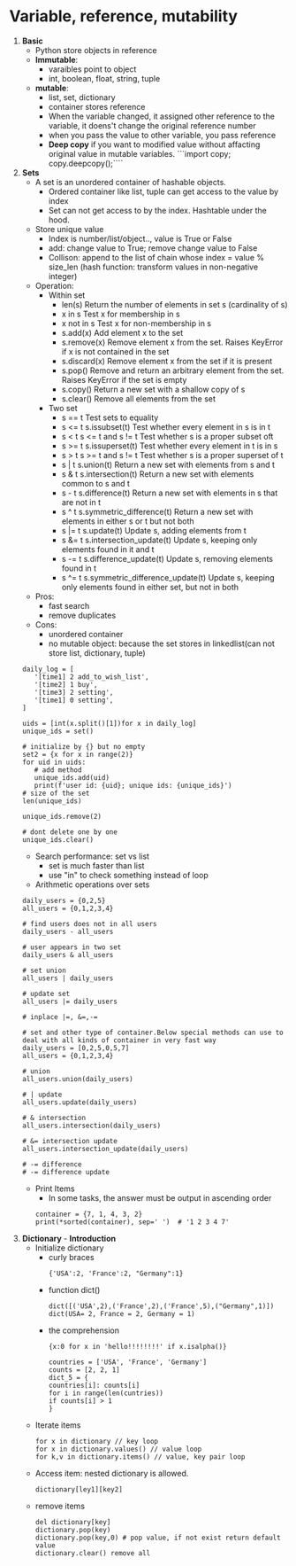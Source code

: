 # Variable, reference, mutability 
1. **Basic** 
   - Python store objects in reference 
   - **Immutable**:
     - varaibles point to object
     - int, boolean, float, string, tuple
   - **mutable**:
     - list, set, dictionary
     - container stores reference 
     - When the variable changed, it assigned other reference to the variable, it doens't change the original reference number
     - when you pass the value to other variable, you pass reference
     - **Deep copy** if you want to modified value without affacting original value in mutable variables. 
     ```import copy; copy.deepcopy();````
2. **Sets**
   - A set is an unordered container of hashable objects.
      - Ordered container like list, tuple can get access to the value by index
      - Set can not get access to by the index. Hashtable under the hood.
   - Store unique value 
     - Index is number/list/object.., value is True or False
     - add: change value to True; remove change value to False
      - Collison: append to the list of chain whose index = value % size_len (hash function: transform values in non-negative integer)
   - Operation: 
     - Within set 
         - len(s)	Return the number of elements in set s (cardinality of s)
         - x in s	Test x for membership in s
         - x not in s	Test x for non-membership in s
         - s.add(x)	Add element x to the set
         - s.remove(x)	Remove element x from the set. Raises KeyError if x is not contained in the set
         - s.discard(x)	Remove element x from the set if it is present
         - s.pop()	Remove and return an arbitrary element from the set. Raises KeyError if the set is empty
         - s.copy()	Return a new set with a shallow copy of s
         - s.clear()	Remove all elements from the set
      - Two set 
        - s == t		Test sets to equality
        - s <= t	s.issubset(t)	Test whether every element in s is in t
        - s < t	s <= t and s != t	Test whether s is a proper subset of ​t
        - s >= t	s.issuperset(t)	Test whether every element in t is in s
        - s > t	s >= t and s != t	Test whether s is a proper superset of t
        - s | t	s.union(t)	Return a new set with elements from s and t
        - s & t	s.intersection(t)	Return a new set with elements common to s and t
        - s - t	s.difference(t)	Return a new set with elements in s that are not in t
        - s ^ t	s.symmetric_difference(t)	Return a new set with elements in either s or t but not both
        - s |= t	s.update(t)	Update s, adding elements from t
        - s &= t	s.intersection_update(t)	Update s, keeping only elements found in it and t
        - s -= t	s.difference_update(t)	Update s, removing elements found in t
        - s ^= t	s.symmetric_difference_update(t)	Update s, keeping only elements found in either set, but not in both
   - Pros:
     - fast search
     - remove duplicates 
   - Cons:
     - unordered container 
     - no mutable object: because the set stores in linkedlist(can not store list, dictionary, tuple)    
    ```
   daily_log = [
       '[time1] 2 add_to_wish_list',
       '[time2] 1 buy',
       '[time3] 2 setting',
       '[time1] 0 setting',
   ]

   uids = [int(x.split()[1])for x in daily_log]
   unique_ids = set()

   # initialize by {} but no empty 
   set2 = {x for x in range(2)}
   for uid in uids:
       # add method
       unique_ids.add(uid)
       print(f'user id: {uid}; unique ids: {unique_ids}')
   # size of the set 
   len(unique_ids)

   unique_ids.remove(2)

   # dont delete one by one 
   unique_ids.clear()
    ```
   - Search performance: set vs list
      - set is much faster than list 
      - use "in" to check something instead of loop
   - Arithmetic operations over sets  
   ```
   daily_users = {0,2,5}
   all_users = {0,1,2,3,4}
   
   # find users does not in all users 
   daily_users - all_users
   
   # user appears in two set 
   daily_users & all_users
   
   # set union 
   all_users | daily_users
   
   # update set 
   all_users |= daily_users
   
   # inplace |=, &=,-=
  
   # set and other type of container.Below special methods can use to deal with all kinds of container in very fast way 
   daily_users = [0,2,5,0,5,7]
   all_users = {0,1,2,3,4}
   
   # union 
   all_users.union(daily_users)
   
   # | update
   all_users.update(daily_users)
   
   # & intersection 
   all_users.intersection(daily_users)
   
   # &= intersection update 
   all_users.intersection_update(daily_users)
   
   # -= difference 
   # -= difference update 
   ```
   - Print Items 
     - In some tasks, the answer must be output in ascending order
     ```
     container = {7, 1, 4, 3, 2}
     print(*sorted(container), sep=' ')  # '1 2 3 4 7'
     ```
  3. **Dictionary**
    - **Introduction** 
      - Initialize dictionary 
         - curly braces
            ```
            {'USA':2, 'France':2, "Germany":1}
            ```
         - function dict()
           ```
           dict([('USA',2),('France',2),('France',5),("Germany",1)])
           dict(USA= 2, France = 2, Germany = 1)
           ```
         - the comprehension 
            ```
            {x:0 for x in 'hello!!!!!!!!' if x.isalpha()}
            
            countries = ['USA', 'France', 'Germany']
            counts = [2, 2, 1]
            dict_5 = {
            countries[i]: counts[i]
            for i in range(len(cuntries))
            if counts[i] > 1
            }
            ```
       - Iterate items
         ```
         for x in dictionary // key loop
         for x in dictionary.values() // value loop 
         for k,v in dictionary.items() // value, key pair loop 
         ```
       - Access item: nested dictionary is allowed.  
         ```
         dictionary[ley1][key2]
         ```
       - remove items 
            ``` 
            del dictionary[key]
            dictionary.pop(key)
            dictionary.pop(key,0) # pop value, if not exist return default value 
            dictionary.clear() remove all 

            ``` 
  
